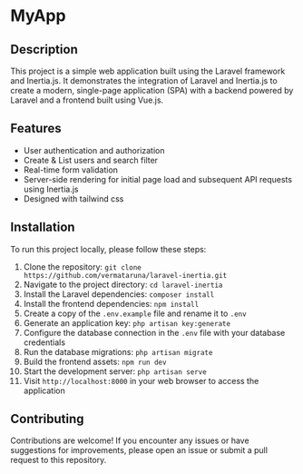 # MyApp

## Description
This project is a simple web application built using the Laravel framework and Inertia.js. It demonstrates the integration of Laravel and Inertia.js to create a modern, single-page application (SPA) with a backend powered by Laravel and a frontend built using Vue.js.

## Features
- User authentication and authorization
- Create & List users and search filter
- Real-time form validation
- Server-side rendering for initial page load and subsequent API requests using Inertia.js
- Designed with tailwind css

## Installation
To run this project locally, please follow these steps:

1. Clone the repository: `git clone https://github.com/vermataruna/laravel-inertia.git`
2. Navigate to the project directory: `cd laravel-inertia`
3. Install the Laravel dependencies: `composer install`
4. Install the frontend dependencies: `npm install`
5. Create a copy of the `.env.example` file and rename it to `.env`
6. Generate an application key: `php artisan key:generate`
7. Configure the database connection in the `.env` file with your database credentials
8. Run the database migrations: `php artisan migrate`
9. Build the frontend assets: `npm run dev`
10. Start the development server: `php artisan serve`
11. Visit `http://localhost:8000` in your web browser to access the application

## Contributing
Contributions are welcome! If you encounter any issues or have suggestions for improvements, please open an issue or submit a pull request to this repository.

